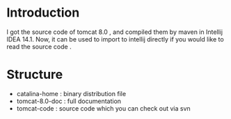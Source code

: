 
# Introduction

I got the source code of tomcat 8.0 , and compiled them by maven in Intellij IDEA 14.1.
Now, it can be used to import to intellij directly if you would like to read the source code .

# Structure

* catalina-home : binary distribution file
* tomcat-8.0-doc : full documentation
* tomcat-code : source code which you can check out via svn

